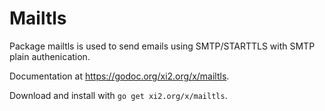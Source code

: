 # Mailtls

Package mailtls is used to send emails using SMTP/STARTTLS with SMTP plain
authenication.

Documentation at <https://godoc.org/xi2.org/x/mailtls>.

Download and install with `go get xi2.org/x/mailtls`.
